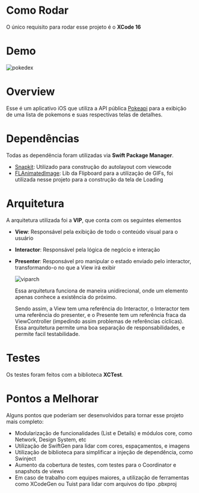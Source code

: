 # Como Rodar
O único requisito para rodar esse projeto é o **XCode 16**

# Demo
![pokedex](https://github.com/user-attachments/assets/ae8a3d7f-a4a3-438a-a123-64491e3e38a1)

# Overview
Esse é um aplicativo iOS que utiliza a API pública [Pokeapi](https://pokeapi.co) para a exibição de uma lista de pokemons e suas respectivas telas de detalhes.

# Dependências
Todas as dependência foram utilizadas via **Swift Package Manager**.
- [Snapkit](https://github.com/SnapKit/SnapKit): Utilizado para construção do autolayout com viewcode
- [FLAnimatedImage](https://github.com/Flipboard/FLAnimatedImage): Lib da Flipboard para a utilização de GIFs, foi utilizada nesse projeto para a construção da tela de Loading 

# Arquitetura
A arquitetura utilizada foi a **VIP**, que conta com os seguintes elementos

- **View**: Responsável pela exibição de todo o conteúdo visual para o usuário
- **Interactor**: Responsável pela lógica de negócio e interação
- **Presenter**: Responsável pro manipular o estado enviado pelo interactor, transformando-o no que a View irá exibir

  ![viparch](https://github.com/user-attachments/assets/19014d6b-414d-4b28-9ae0-77a54e61b161)

  Essa arquitetura funciona de maneira unidirecional, onde um elemento apenas conhece a existência do próximo.
  <p>Sendo assim, a View tem uma referência do Interactor, o Interactor tem uma referência do presenter, e o Presente tem um referência fraca da ViewController (impedindo assim problemas de referências cíclicas).
  Essa arquitetura permite uma boa separação de responsabilidades, e permite facil testabilidade.

# Testes
Os testes foram feitos com a biblioteca **XCTest**.

# Pontos a Melhorar
Alguns pontos que poderiam ser desenvolvidos para tornar esse projeto mais completo:
- Modularização de funcionalidades (List e Details) e módulos core, como Network, Design System, etc
- Utilização de SwiftGen para lidar com cores, espaçamentos, e imagens
- Utilização de biblioteca para simplificar a injeção de dependência, como Swinject
- Aumento da cobertura de testes, com testes para o Coordinator e snapshots de views
- Em caso de trabalho com equipes maiores, a utilização de ferramentas como XCodeGen ou Tuist para lidar com arquivos do tipo .pbxproj

